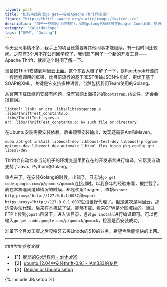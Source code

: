 ```yaml
---
layout: post
title: "如何离线完成go get——安装Apache Thrift有感"
figure: "http://thrift.apache.org/static/images/favicon.ico"
description: "由于一些原因（你懂的），如果golang代码存放在Google Code上面，想通过go get下载编译就是在骗自己。今天就通过一些方法解决了。做天朝的程序员不易，且行且珍惜吧。"
category: "Kaleidoscope"
tags: ["GFW", "Golang"]
---
```


今天公司事情不多，我手上的项目还需要等其他同事才能继续，有一段时间比较闲。之前有3个月不在公司回学校了，我们部门用了一个新的开发工具——Apache Thrift，就趁这个时间了解一下。

准备把Thrift安装到阿里云上面。这个东西大概了解了一下，是Facebook开源的一套远程调用的框架，比目前流行的基于REST传输JSON性能好，更优于基于SOAP的XML。关键是它支持多种语言，当然包括我们Team使用的Golang。

从官网下载压缩包安装有问题，没有官网上面描述的`bootstrap.sh`文件，还会会报错误。

	libtool: link: ar cru .libs/libtestgencpp.a .libs/ThriftTest_constants.o   
	.libs/ThriftTest_types.o  
	ar: .libs/ThriftTest_constants.o: No such file or directory  

在Ubuntu安装需要安装依赖。后来观察安装输出，发现还需要Ant和Maven。

	sudo apt-get install libboost-dev libboost-test-dev libboost-program-options-dev libevent-dev automake libtool flex bison pkg-config g++ libssl-dev

Thrift会自动检查当前机子的环境变量里面存在的开发语言进行编译。它帮我自动支持了Java、Python和Golang。

重点来了。在安装Golang的时候，出错了，日志说`go get code.google.com/p/gomock/gomock`连接超时。以我多年的经验来看，被拦截了。我在本机遇到这种情况的时候，都是使用Goagent，直接`export http_proxy="http://127.0.0.1:8087`和`export https_proxy="http://127.0.0.1:8087`就设置好代理了。但是这次是阿里云，那边没办法代理。后来在本机试了试，能够下载。看来GFW是分区域拦的。通过FTP上传到`gopath`目录下，进入该目录，通过`go install`进行编译即可。可以再输入`go get code.google.com/p/gomock/gomock`，检测是否安装成功。

准备下个月发工资之后咬咬牙去买Linode的$10的业务，希望今后能愉快的上网。

---

######*参考文献*
+ 【1】[脆弱的Go远程包 - qinhui99](http://my.oschina.net/qinhui99/blog/66560)
+ 【2】[ubuntu 12.04中安装thrift-0.9.1 - iAm333的专栏](http://blog.csdn.net/iam333/article/details/18771945)
+ 【3】[Debian or Ubuntu setup](http://thrift.apache.org/docs/install/debian)

{% include JB/setup %}